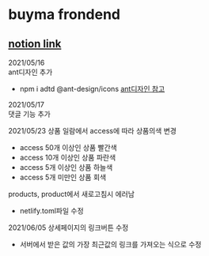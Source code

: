 # buyma frondend

## [notion link](https://www.notion.so/buyma-f3a57a4c07e048989d1859560418db0f)


2021/05/16  
ant디자인 추가 
- npm i adtd @ant-design/icons
[ant디자인 참고](https://ant.design/components/overview/)

2021/05/17  
댓글 기능 추가

2021/05/23
상품 일람에서 access에 따라 상품의색 변경
- access 50개 이상인 상품 빨간색
- access 10개 이상인 상품 파란색
- access 5개 이상인 상품 하늘색
- access 5개 미만인 상품 회색

products, product에서 새로고침시 에러남
- netlify.toml파일 수정

2021/06/05
상세페이지의 링크버튼 수정
- 서버에서 받은 값의 가장 최근값의 링크를 가져오는 식으로 수정